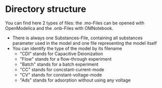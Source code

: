 
# Directory structure

You can find here 2 types of files: the .mo-Files can be opened with OpenModelica and the .onb-Files with OMNotebook.
- There is always one Substances-File, containing all substances parameter used in the model and one file representing the model itself
- You can identify the type of the model by its filename
  - "CDI" stands for Capacitive Deionization
  - "Flow" stands for a flow-through experiment
  - "Batch" stands for a batch experiment
  - "CC" stands for concstant-current-mode
  - "CV" stands for constant-voltage-mode
  - "Ads" stands for adsorption without using any voltage
